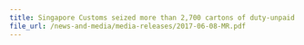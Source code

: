 ```yaml
---
title: Singapore Customs seized more than 2,700 cartons of duty-unpaid cigarettes from a farm
file_url: /news-and-media/media-releases/2017-06-08-MR.pdf
---
```

